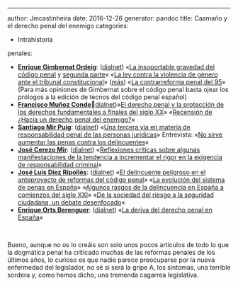 ---
author: Jmcastinheira
date: 2016-12-26
generator: pandoc
title: Caamaño y el derecho penal del enemigo
categories:
  - Intrahistoria

 penales:

-   **[Enrique Gimbernat
    Ordeig](http://criminet.ugr.es/recpc/recpc_03-c2.html)**:
    ([dialnet](http://dialnet.unirioja.es/servlet/autor?codigo=97494))
    «[La insoportable gravedad del código
    penal](http://reggio.wordpress.com/2009/01/22/la-insoportable-gravedad-del-codigo-penal-i-de-enrique-gimbernat-en-el-mundo/)
    y [segunda
    parte](http://reggio.wordpress.com/2009/01/23/la-insoportable-gravedad-del-codigo-penal-ii-de-enrique-gimbernat-en-el-mundo/)»
    «[La ley contra la violencia de género ante el tribunal
    constitucional](http://reggio.wordpress.com/2008/06/16/la-ley-de-violencia-de-genero-ante-el-tribunal-constitucional-de-enrique-gimbernat-en-el-mundo/)»
    ([más](http://es.wordpress.com/tag/enrique-gimbernat/)) «[La
    contrarreforma penal del
    95](http://dialnet.unirioja.es/servlet/articulo?codigo=174804)»
    (Para más opiniones de Gimbernat sobre el código penal basta ojear
    los prólogos a la edición de tecnos del código penal español)
-   **[Francisco Muñoz
    Conde](http://criminet.ugr.es/recpc/recpc_04-c2.html)**🙁[dialnet](http://dialnet.unirioja.es/servlet/autor?codigo=190341))»[El
    derecho penal y la protección de los derechos fundamentales a
    finales del siglo
    XX](http://dialnet.unirioja.es/servlet/articulo?codigo=175006)»
    «[Recensión de ¿Hacia un derecho penal del
    enemigo?](http://bohemiaguerrera.wordpress.com/unidad-viii-%C2%BFderecho-penal-del-enemigo/analisis-y-reflexion-francisco-munoz-conde-%C2%BFhacia-un-derecho-penal-del-enemigo/)«
-   **[Santiago Mir
    Puig](http://criminet.ugr.es/recpc/recpc_01-c1.html)**:
    ([dialnet](http://dialnet.unirioja.es/servlet/autor?codigo=32161))
    «[Una tercera via en materia de responsabilidad penal de las
    personas jurídicas](http://criminet.ugr.es/recpc/06/recpc06-01.pdf)»
    Entrevista: «[No sirve aumentar las penas contra los
    delincuentes](http://www.impulsobaires.com.ar/nota.php?id=40924)«
-   [**José Cerezo
    Mir**](http://criminet.ugr.es/recpc/recpc_03-c3.html):
    ([dialnet](http://dialnet.unirioja.es/servlet/autor?codigo=71739))
    «[Reflexiones críticas sobre algunas manifestaciones de la tendencia
    a incrementar el rigor en la exigencia de responsabilidad
    criminal](http://www.ilecip.org/pdf/Ilecip.Rev.003-05.pdf)«
  -   **[José Luis Díez
    Ripollés](http://dialnet.unirioja.es/servlet/articulo?codigo=2485651)**:
    ([dialnet](http://dialnet.unirioja.es/servlet/autor?codigo=48662))
    «[El delincuente peligroso en el anteproyecto de reformas del código
    penal](http://www.notariado.org/publicaciones/escritura/numeros/55/03.htm)»
    «[La evolución del sistema de penas en
    España](http://dialnet.unirioja.es/servlet/articulo?codigo=2278321&orden=112380&info=link)»
    «[Algunos rasgos de la delincuencia en España a comienzos del siglo
    XXI](http://dialnet.unirioja.es/servlet/articulo?codigo=2083343)»
    «[De la sociedad del riesgo a la seguridad ciudadana, un debate
    desenfocado](http://dialnet.unirioja.es/servlet/articulo?codigo=1068020)«
  -   [**Enrique Orts
    Berenguer**](http://www.google.com/search?hl=es&client=iceweasel-a&rls=org.mozilla%3Aen-US%3Aunofficial&q=Enrique+%22Orts+Berenguer%22&btnG=Buscar&lr=&aq=f&oq=):
    ([dialnet](http://dialnet.unirioja.es/servlet/autor?codigo=48557))
    «[La deriva del derecho penal en
    España](http://dialnet.unirioja.es/servlet/articulo?codigo=3068347)«

 

Bueno, aunque no os lo creáis son solo unos pocos artículos de todo lo
que la dogmática penal ha criticado muchas de las reformas penales de
los últimos años, lo curioso es que nadie parece preocuparse por la
nueva enfermedad del legislador, no sé si será la gripe A, los síntomas,
una terrible sordera y, como hemos dicho, una tremenda cagarrea
legislativa.
